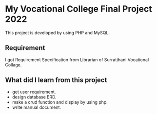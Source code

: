# My Vocational College Final Project 2022
This project is developed by using PHP and MySQL.
## Requirement
I got Requirement Specification from Librarian of Surratthani Vocational Collage.
## What did I learn from this project
- get user requirement.
- design database ERD.
- make a crud function and display by using php.
- write manual document.

